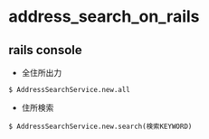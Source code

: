 # address_search_on_rails

## rails console

*  全住所出力
```
$ AddressSearchService.new.all
```
* 住所検索
```
$ AddressSearchService.new.search(検索KEYWORD)
```


